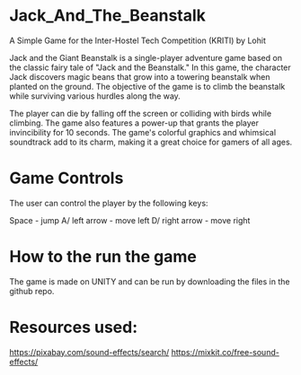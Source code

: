 # Jack_And_The_Beanstalk
A Simple Game for the Inter-Hostel Tech Competition (KRITI) by Lohit

Jack and the Giant Beanstalk is a single-player adventure game based on the classic fairy tale of "Jack and the Beanstalk." In this game, the character Jack discovers magic beans that grow into a towering beanstalk when planted on the ground. The objective of the game is to climb the beanstalk while surviving various hurdles along the way.

The player can die by falling off the screen or colliding with birds while climbing. The game also features a power-up that grants the player invincibility for 10 seconds. The game's colorful graphics and whimsical soundtrack add to its charm, making it a great choice for gamers of all ages.

# Game Controls

The user can control the player by the following keys:  

Space - jump
A/ left arrow - move left
D/ right arrow - move right

# How to the run the game

The game is made on UNITY and can be run by downloading the files in the github repo.


# Resources used:
https://pixabay.com/sound-effects/search/
https://mixkit.co/free-sound-effects/

